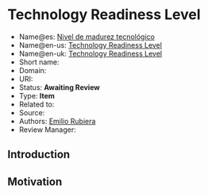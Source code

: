 # Technology Readiness Level

* Name@es: [Nivel de madurez tecnológico]() 
* Name@en-us: [Technology Readiness Level]()
* Name@en-uk: [Technology Readiness Level]()
* Short name: 
* Domain: 
* URI: 
* Status: **Awaiting Review**
* Type: **Item**
* Related to:
* Source: 
* Authors: [Emilio Rubiera](https://github.com/spitxa)
* Review Manager:

## Introduction



## Motivation